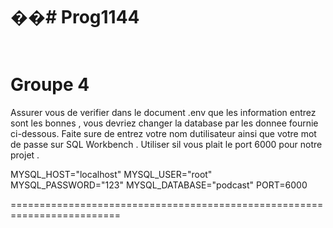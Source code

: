 ��#   P r o g 1 1 4 4 
 
=========================================================================
<br> Groupe 4 <br>
=========================================================================

Assurer vous de verifier dans le document .env que les information entrez sont les bonnes , vous devriez changer la database par les donnee fournie ci-dessous. Faite sure de entrez votre nom dutilisateur ainsi que votre mot de passe sur SQL Workbench . Utiliser sil vous plait le port 6000 pour notre projet . 

MYSQL_HOST="localhost"
MYSQL_USER="root"
MYSQL_PASSWORD="123"
MYSQL_DATABASE="podcast"
PORT=6000

=========================================================================
